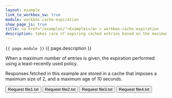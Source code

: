 ```yaml
---
layout: example
link_to_workbox_sw: true
module: workbox-cache-expiration
show_page_js: true
title: <a href="/examples/">Examples</a> > workbox-cache-expiration
description: takes care of expiring cached entries based on the maximum number or age of entries.
---
```


`{{ page.module }}` {{ page.description }}

When a maximum number of entries is given, the expiration performed using a
least-recently used policy.

Responses fetched in this example are stored in a cache that imposes a
maximum size of 2, and a maximum age of 10 seconds.

<button data-url="file1.txt">Request file1.txt</button>
<button data-url="file2.txt">Request file2.txt</button>
<button data-url="file3.txt">Request file3.txt</button>
<button data-url="file4.txt">Request file4.txt</button>
